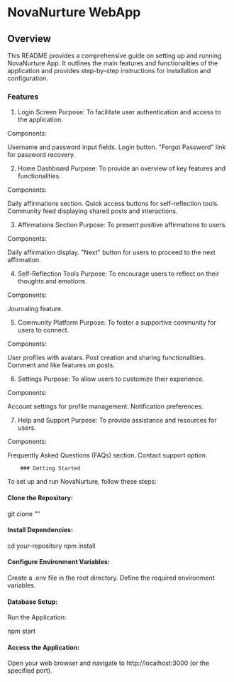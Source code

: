 
 # NovaNurture WebApp
 ## Overview
This README provides a comprehensive guide on setting up and running NovaNurture App. It outlines the main 
features and functionalities of the application and provides step-by-step instructions for installation and configuration.

 ### Features
1. Login Screen
Purpose: To facilitate user authentication and access to the application.

Components:

Username and password input fields.
Login button.
"Forgot Password" link for password recovery.

2. Home Dashboard
Purpose: To provide an overview of key features and functionalities.

Components:

Daily affirmations section.
Quick access buttons for self-reflection tools.
Community feed displaying shared posts and interactions.

3. Affirmations Section
Purpose: To present positive affirmations to users.

Components:

Daily affirmation display.
"Next" button for users to proceed to the next affirmation.

4. Self-Reflection Tools
Purpose: To encourage users to reflect on their thoughts and emotions.

Components:

Journaling feature.

5. Community Platform
Purpose: To foster a supportive community for users to connect.

Components:

User profiles with avatars.
Post creation and sharing functionalities.
Comment and like features on posts.

6. Settings
Purpose: To allow users to customize their experience.

Components:

Account settings for profile management.
Notification preferences.

7. Help and Support
Purpose: To provide assistance and resources for users.

Components:

Frequently Asked Questions (FAQs) section.
Contact support option.

        ### Getting Started
To set up and run NovaNurture, follow these steps:

#### Clone the Repository:

git clone ""

 #### Install Dependencies:
cd your-repository
npm install 

 #### Configure Environment Variables:

Create a .env file in the root directory.
Define the required environment variables.

#### Database Setup:

Run the Application:

npm start 
#### Access the Application:
Open your web browser and navigate to http://localhost:3000 (or the specified port).

